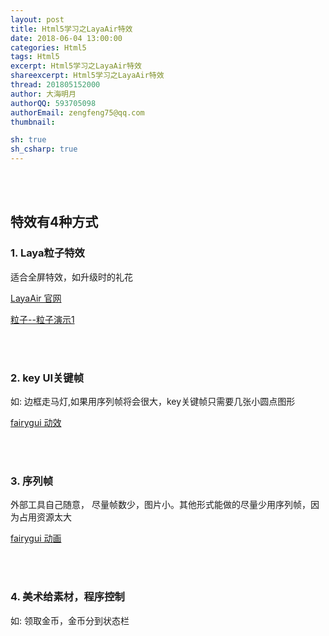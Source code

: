 ```yaml
---
layout: post
title: Html5学习之LayaAir特效
date: 2018-06-04 13:00:00
categories: Html5
tags: Html5 
excerpt: Html5学习之LayaAir特效
shareexcerpt: Html5学习之LayaAir特效
thread: 201805152000
author: 大海明月
authorQQ: 593705098
authorEmail: zengfeng75@qq.com
thumbnail: 

sh: true
sh_csharp: true
---
```




<br>
<br>
<h2 class="nav1">特效有4种方式</h2>

<h3 class="nav2">1. Laya粒子特效</h3>
适合全屏特效，如升级时的礼花
<p><a target="_blank" href="https://www.layabox.com/">LayaAir 官网 </a></p>
<p><a target="_blank" href="http://layaair.ldc.layabox.com/demo/?category=2d&group=Particle&name=T1">粒子--粒子演示1</a></p>
<br><br>


<h3 class="nav2">2. key UI关键帧</h3>
如: 边框走马灯,如果用序列帧将会很大，key关键帧只需要几张小圆点图形
<p><a target="_blank" href="http://www.fairygui.com/guide/editor/index.html#%E5%8A%A8%E6%95%88%E5%B7%A5%E5%85%B7%E6%A0%8F">fairygui 动效 </a></p>
<br><br>


<h3 class="nav2">3. 序列帧</h3>
外部工具自己随意， 尽量帧数少，图片小。其他形式能做的尽量少用序列帧，因为占用资源太大
<p><a target="_blank" href="http://www.fairygui.com/guide/editor/movieclip.html#%E5%88%9B%E5%BB%BA%E5%8A%A8%E7%94%BB">fairygui 动画 </a></p>
<br><br>


<h3 class="nav2">4. 美术给素材，程序控制</h3>
如: 领取金币，金币分到状态栏
<br><br>